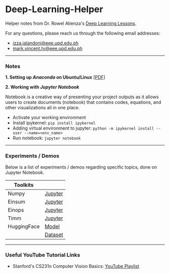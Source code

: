 # Deep-Learning-Helper
Helper notes from Dr. Rowel Atienza's <a href="https://github.com/roatienza/Deep-Learning-Experiments">Deep Learning Lessons</a>.

For any questions, please reach us through the following email addresses:
  - izza.jalandoni@eee.upd.edu.ph
  - mark.vincent.ty@eee.upd.edu.ph

---

### Notes
**1. Setting up *Anaconda* on Ubuntu/Linux** [<a href="https://raw.githubusercontent.com/izzajalandoni/Deep-Learning-Helper/main/Notes/Setting-up%20Anaconda%20for%20Ubuntu_Linux.pdf">PDF</a>]


**2. Working with *Jupyter Notebook***

Notebook is a creative way of presenting your project outputs as it allows users to create documents (notebook) that contains codes, equations, and other visualizations all in one place.

  - Activate your working environment
  - Install ipykernel: `pip install ipykernel`
  - Adding virtual environment to jupyter: `python -m ipykernel install --user --name=<env_name>`
  - Run notebook: `jupyter notebook`

---

### Experiments / Demos

Below is a list of experiments / demos regarding specific topics, done on Jupyter Notebook.

| <b>Toolkits</b> |                                                   |
|-----------------|---------------------------------------------------|
|      Numpy      | [Jupyter](Lecture0-Toolkits/numpy_demo.ipynb)     |
|      Einsum     | [Jupyter](Lecture0-Toolkits/einsum_demo.ipynb)    |
|      Einops     | [Jupyter](Lecture0-Toolkits/einops_demo.ipynb)    |
|      Timm       | [Jupyter](Lecture0-Toolkits/timm_demo.ipynb)      |
|   HuggingFace   | [Model](Lecture0-Toolkits/huggingface_demo.ipynb) |
|                 | [Dataset](Lecture0-Toolkits/dataset_demo.ipynb)   |

---

### Useful YouTube Tutorial Links

- Stanford's CS231n Computer Vision Basics: <a href="https://www.youtube.com/playlist?list=PL3FW7Lu3i5JvHM8ljYj-zLfQRF3EO8sYv">YouTube Playlist</a>
